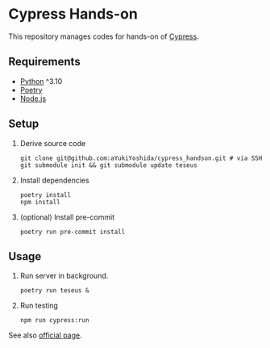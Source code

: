 # Cypress Hands-on

This repository manages codes for hands-on of [Cypress](https://docs.cypress.io/).

## Requirements

- [Python](https://www.python.org/) ^3.10
- [Poetry](https://python-poetry.org/)
- [Node.js](https://nodejs.org)

## Setup

1. Derive source code

   ```shell
   git clone git@github.com:aYukiYoshida/cypress_handson.git # via SSH
   git submodule init && git submodule update teseus
   ```

1. Install dependencies

   ```shell
   poetry install
   npm install
   ```

1. (optional) Install pre-commit

   ```shell
   poetry run pre-commit install
   ```

## Usage

1. Run server in background.

   ```shell
   poetry run teseus &
   ```

1. Run testing

   ```shell
   npm run cypress:run
   ```

See also [official page](https://docs.cypress.io/guides/guides/command-line).
